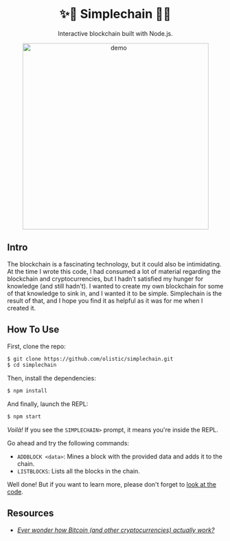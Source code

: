 <h1 align="center">✨🔗 Simplechain 🔗✨</h1>

<p align="center">
  Interactive blockchain built with Node.js.
</p>

<p align="center">
  <img alt="demo" src="https://i.imgur.com/tk1gaxe.gif" height="433">
</p>

## Intro

The blockchain is a fascinating technology, but it could also be intimidating. At the time I wrote this code, I had consumed a lot of material regarding the blockchain and cryptocurrencies, but I hadn't satisfied my hunger for knowledge (and still hadn't). I wanted to create my own blockchain for some of that knowledge to sink in, and I wanted it to be simple. Simplechain is the result of that, and I hope you find it as helpful as it was for me when I created it.

## How To Use

First, clone the repo:

```sh
$ git clone https://github.com/olistic/simplechain.git
$ cd simplechain
```

Then, install the dependencies:

```sh
$ npm install
```

And finally, launch the REPL:

```sh
$ npm start
```

_Voilà!_ If you see the `SIMPLECHAIN>` prompt, it means you're inside the REPL.

Go ahead and try the following commands:

* `ADDBLOCK <data>`: Mines a block with the provided data and adds it to the chain.
* `LISTBLOCKS`: Lists all the blocks in the chain.

Well done! But if you want to learn more, please don't forget to [look at the code](https://github.com/olistic/simplechain/tree/master/lib).

## Resources

* [_Ever wonder how Bitcoin (and other cryptocurrencies) actually work?_](https://youtu.be/bBC-nXj3Ng4)
